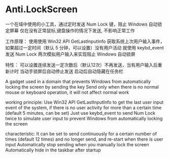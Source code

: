 # Anti.LockScreen
一个在域中使用的小工具，通过定时发送 Num Lock 键，阻止 Windows 自动锁定屏幕
仅在没有正常鼠标,键盘操作的情况下发送, 不影响正常工作

工作原理：
使用使用 Win32 API GetLastInputInfo 获取系统上次用户输入事件，如果超过一定时间（默认 5 分钟，可以设置）没有用户活动
就使用 keybd_event 发送 Num Lock 两次模拟用户输入来实现阻止 Windows 自动锁屏

特性：
   可以设置连续发送一定次数后（默认12次）不再发送，当有用户输入后重新计时
   当动手锁屏后自动停止发送
   启动后自动隐藏在任务栏

A gadget used in a domain that prevents Windows from automatically locking the screen by sending the <Num Lock> key
Send only when there is no normal mouse or keyboard operation, it will not affect normal work

working principle:
Use Win32 API GetLastInputInfo to get the last user input event of the system, if there is no user activity for more than a certain time (default 5 minutes, can be set)
Just use keybd_event to send Num Lock twice to simulate user input to prevent Windows from automatically locking the screen

characteristic:
    It can be set to send continuously for a certain number of times (default 12 times) and no longer send, and re-start when there is user input
    Automatically stop sending when you manually lock the screen
    Automatically hide in the taskbar after startup
